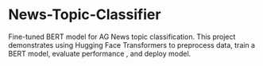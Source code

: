 # News-Topic-Classifier
Fine-tuned BERT model for AG News topic classification. This project demonstrates using Hugging Face Transformers to preprocess data, train a BERT model, evaluate performance , and deploy model.
